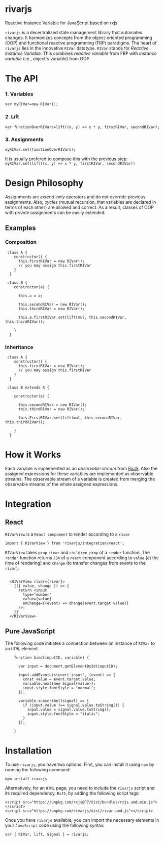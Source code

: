 # rivarjs
Reactive Instance Variable for JavaScript based on rxjs

`rivarjs` is a decentralized state management library that automates changes. It harmonizes concepts from the object-oriented programming (OOP) and functional reactive programming (FRP) paradigms. The heart of `rivarjs` lies in the innovative `RIVar` datatype. `RIVar` stands for *Reactive Instance Variable*. This combines *reactive variable* from FRP with *instance variable* (i.e., object's variable) from OOP.

# The API

### 1. Variables

`var myRIVar=new RIVar();`
### 2. Lift

`var functionOverRIVars=lift((x, y) => x * y, firstRIVar, secondRIVar);`
### 3. Assignments

`myRIVar.set(functionOverRIVars);`

It is usually prefered to compose this with the previous step:<br>
`myRIVar.set(lift((x, y) => x * y, firstRIVar, secondRIVar))`

# Design Philosophy
Assignments are *extend-only* operators and do not override previous assignments. Also, *cycles* (mutual recursion, that variables are declared in terms of each other) are allowed and correct. As a result, classes of OOP with *private* assignments can be easily extended. 

## Examples

### Composition

```
 class A {
    constructor() {
      this.firstRIVar = new RIVar();   
      // you may assign this.firstRIVar
    }
  }

 class B {
    constructor(a) {

      this.a = a;

      this.secondRIVar = new RIVar();
      this.thirdRIVar = new RIVar();
     
      this.a.firstRIVar.set(lift(mul, this.secondRIVar, this.thirdRIVar));

    }
  }
```

### Inheritance

```
 class A {
    constructor() {
      this.firstRIVar = new RIVar();   
      // you may assign this.firstRIVar
    }
  }

 class B extends A {

    constructor(a) {

      this.secondRIVar = new RIVar();
      this.thirdRIVar = new RIVar();
     
      this.FirstRIVar.set(lift(mul, this.secondRIVar, this.thirdRIVar));

    }
  }
```
# How it Works
Each variable is implemented as an *observable stream* from [RxJS](http://reactivex.io/rxjs). Also the assigned expressions for these variables are implemented as observable streams. 
The observable stream of a variable is created from merging the observable streams of the whole assigned expressions.

# Integration

## React

`RIVarView` is a `React component` to render according to a `rivar`

```
import { RIVarView } from 'rivarjs/integration/react';
```

`RIVarView` takes `prop` `rivar` and  `children prop` of  a `render` function. The `render` function returns `JSX` of a `react` component according to `value` (at the time of rendering) and `change` (to transfer changes from events to the `rivar`).


```

  <RIVarView rivar={rivar}>
    {({ value, change }) => {
      return <input
        type="number"
        value={value}
        onChange={(event) => change(event.target.value)}
      />;
    }}
  </RIVarView>
```


## Pure JavaScript

The following code initiates a connection between an instance of `RIVar` to an `HTML` element.

```
    function bind(inputID, variable) {

      var input = document.getElementById(inputID);

      input.addEventListener('input', (event) => {
        const value = event.target.value;
        variable.next(new Signal(value));
        input.style.fontStyle = "normal";
      });

      variable.subscribe((signal) => {
        if (input.value !== signal.value.toString()) {
          input.value = signal.value.toString();
          input.style.fontStyle = "italic";
        }
      });

    }
```

# Installation
To use `rivarjs`, you have two options. First, you can install it using `npm` by running the following command:<br>

```shell
npm install rivarjs
```

Alternatively, for an `HTML` page, you need to include the `rivarjs` script and its required dependency, `RxJS`, by adding the following script tags:<br>
```
<script src="https://unpkg.com/rxjs@^7/dist/bundles/rxjs.umd.min.js"></script>
<script src="https://unpkg.com/rivarjs/dist/rivar.umd.js"></script>
```
Once you have `rivarjs` available, you can import the necessary elements in your `JavaScript` code using the following syntax:<br>
```
var { RIVar, lift, Signal } = rivarjs;
```







